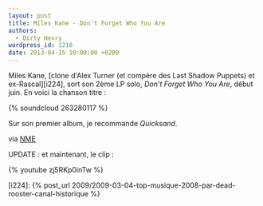 ```yaml
---
layout: post
title: Miles Kane - Don't Forget Who You Are
authors:
  - Dirty Henry
wordpress_id: 1218
date: 2013-04-15 10:00:00 +0200
---
```


Miles Kane, [clone d'Alex Turner (et compère des Last Shadow Puppets) et
ex-Rascal][i224], sort son 2ème LP solo, _Don't Forget Who You Are_, début juin.
En voici la chanson titre :

{% soundcloud 263280117 %}

Sur son premier album, je recommande _Quicksand_.

via [NME](http://www.nme.com/news/miles-kane/69665)

UPDATE : et maintenant, le clip :

{% youtube zj5RKp0inTw %}

[i224]:
{% post_url 2009/2009-03-04-top-musique-2008-par-dead-rooster-canal-historique %}

